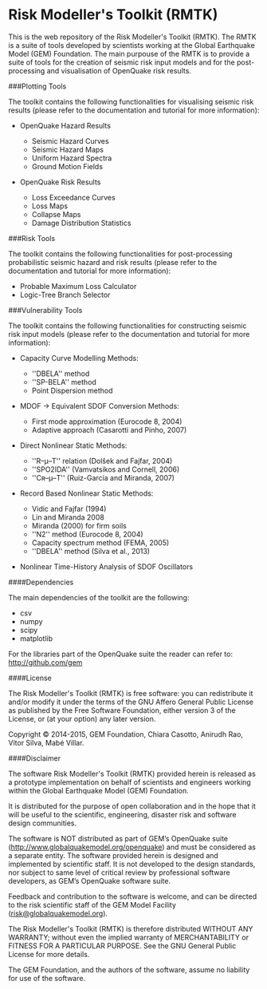 Risk Modeller's Toolkit (RMTK)
==============================

This is the web repository of the Risk Modeller's Toolkit (RMTK). 
The RMTK is a suite of tools developed by scientists working at the
Global Earthquake Model (GEM) Foundation. The main purpouse
of the RMTK is to provide a suite of tools for the creation of seismic
risk input models and for the post-processing and visualisation of 
OpenQuake risk results.


###Plotting Tools

The toolkit contains the following functionalities for visualising 
seismic risk results (please refer to the documentation and
tutorial for more information):

* OpenQuake Hazard Results
    - Seismic Hazard Curves
    - Seismic Hazard Maps
    - Uniform Hazard Spectra
    - Ground Motion Fields

* OpenQuake Risk Results
    - Loss Exceedance Curves
    - Loss Maps
    - Collapse Maps
    - Damage Distribution Statistics


###Risk Tools

The toolkit contains the following functionalities for post-processing 
probabilistic seismic hazard and risk results 
(please refer to the documentation and tutorial for more information):

* Probable Maximum Loss Calculator
* Logic-Tree Branch Selector


###Vulnerability Tools

The toolkit contains the following functionalities for constructing 
seismic risk input models (please refer to the documentation and
tutorial for more information):

* Capacity Curve Modelling Methods:
    - ''DBELA'' method
    - ''SP-BELA'' method
    - Point Dispersion method

* MDOF → Equivalent SDOF Conversion Methods:
    - First mode approximation (Eurocode 8, 2004)
    - Adaptive approach (Casarotti and Pinho, 2007)

* Direct Nonlinear Static Methods:
    - ''R–μ–T'' relation (Dolšek and Fajfar, 2004)
    - ''SPO2IDA'' (Vamvatsikos and Cornell, 2006)
    - ''Cʀ–μ–T'' (Ruiz-García and Miranda, 2007)

* Record Based Nonlinear Static Methods:
    - Vidic and Fajfar (1994)
    - Lin and Miranda 2008
    - Miranda (2000) for firm soils
    - ''N2'' method (Eurocode 8, 2004)
    - Capacity spectrum method (FEMA, 2005)
    - ''DBELA'' method (Silva et al., 2013)

* Nonlinear Time-History Analysis of SDOF Oscillators




####Dependencies

The main dependencies of the toolkit are the following:
* csv
* numpy
* scipy
* matplotlib

For the libraries part of the OpenQuake suite the reader can refer to:
http://github.com/gem


####License

The Risk Modeller's Toolkit (RMTK) is free software: you can redistribute 
it and/or modify it under the terms of the GNU Affero General Public 
License as published by the Free Software Foundation, either version 
3 of the License, or (at your option) any later version.

Copyright © 2014-2015, GEM Foundation, Chiara Casotto, Anirudh Rao,
Vitor Silva, Mabé Villar.


####Disclaimer

The software Risk Modeller's Toolkit (RMTK) provided herein 
is released as a prototype implementation on behalf of 
scientists and engineers working within the Global Earthquake Model 
(GEM) Foundation.

It is distributed for the purpose of open collaboration and in the 
hope that it will be useful to the scientific, engineering, disaster
risk and software design communities. 

The software is NOT distributed as part of GEM’s OpenQuake suite 
(http://www.globalquakemodel.org/openquake) and must be considered as a 
separate entity. The software provided herein is designed and implemented 
by scientific staff. It is not developed to the design standards, nor 
subject to same level of critical review by professional software 
developers, as GEM’s OpenQuake software suite.  

Feedback and contribution to the software is welcome, and can be 
directed to the risk scientific staff of the GEM Model Facility 
(risk@globalquakemodel.org). 

The Risk Modeller's Toolkit (RMTK) is therefore distributed WITHOUT 
ANY WARRANTY; without even the implied warranty of MERCHANTABILITY or 
FITNESS FOR A PARTICULAR PURPOSE. See the GNU General Public License 
for more details.

The GEM Foundation, and the authors of the software, assume no 
liability for use of the software.
